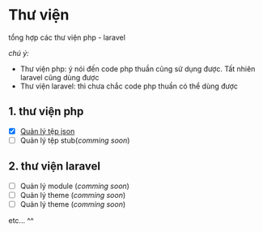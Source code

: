 # Thư viện
tổng hợp các thư viện php - laravel

*chú ý:*
- Thư viện php: ý nói đến code php thuần cũng sử dụng được. Tất nhiên laravel cũng dùng được
- Thư viện laravel: thì chưa chắc code php thuần có thể dùng được
## 1. thư viện php 
- [x] [Quản lý tệp json](https://github.com/ducconit/json)
- [ ] Quản lý tệp stub(*comming soon*)

## 2. thư viện laravel
- [ ] Quản lý module (*comming soon*)
- [ ] Quản lý theme (*comming soon*)
- [ ] Quản lý theme (*comming soon*)

etc... ^^

